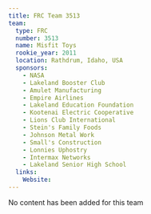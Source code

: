 ```yaml
---
title: FRC Team 3513
team:
  type: FRC
  number: 3513
  name: Misfit Toys
  rookie_year: 2011
  location: Rathdrum, Idaho, USA
  sponsors:
    - NASA
    - Lakeland Booster Club
    - Amulet Manufacturing
    - Empire Airlines
    - Lakeland Education Foundation
    - Kootenai Electric Cooperative
    - Lions Club International
    - Stein's Family Foods
    - Johnson Metal Work
    - Small's Construction
    - Lonnies Uphostry
    - Intermax Networks
    - Lakeland Senior High School
  links:
    Website: 
---
```

No content has been added for this team